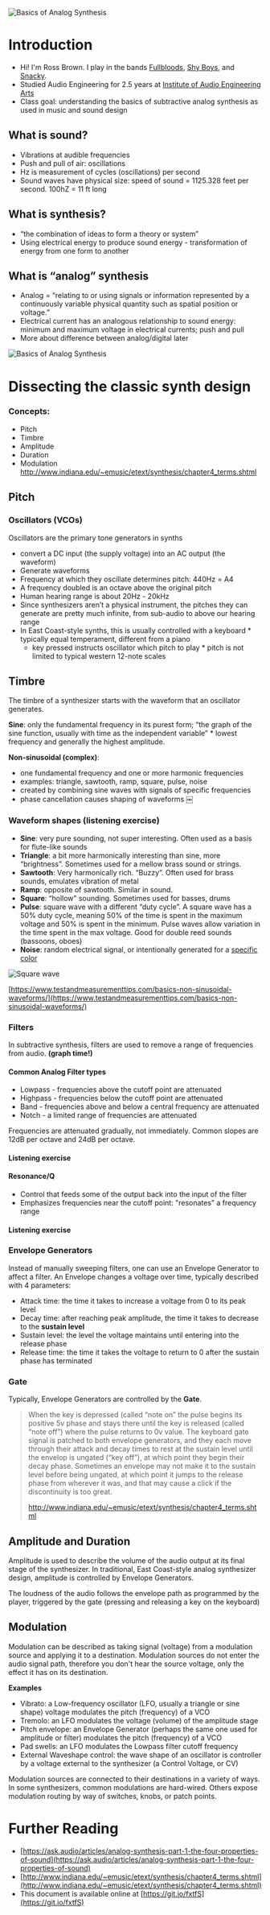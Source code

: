 ![Basics of Analog Synthesis](./images/synth_class_promo_poster.png)

# Introduction

- Hi! I'm Ross Brown. I play in the bands [Fullbloods](http://www.fullbloods.com), [Shy Boys](https://www.shyboys.website), and [Snacky](http://www.snackymusic.com).
- Studied Audio Engineering for 2.5 years at [Institute of Audio Engineering Arts](http://recordingeducation.com)
- Class goal: understanding the basics of subtractive analog synthesis as used in music and sound design

## What is sound?

- Vibrations at audible frequencies
- Push and pull of air: oscillations
- Hz is measurement of cycles (oscillations) per second
- Sound waves have physical size: speed of sound = 1125.328 feet per second. 100hZ = 11 ft long

## What is synthesis?

- “the combination of ideas to form a theory or system”
- Using electrical energy to produce sound energy - transformation of energy from one form to another

## What is “analog” synthesis

- Analog = “relating to or using signals or information represented by a continuously variable physical quantity such as spatial position or voltage.”
- Electrical current has an analogous relationship to sound energy: minimum and maximum voltage in electrical currents; push and pull
- More about difference between analog/digital later

![Basics of Analog Synthesis](./images/synth_class_promo_photo.jpg)

# Dissecting the classic synth design

### Concepts:

- Pitch
- Timbre
- Amplitude
- Duration
- Modulation
  http://www.indiana.edu/~emusic/etext/synthesis/chapter4_terms.shtml

## Pitch

### Oscillators (VCOs)

Oscillators are the primary tone generators in synths

- convert a DC input (the supply voltage) into an AC output (the waveform)
- Generate waveforms
- Frequency at which they oscillate determines pitch: 440Hz = A4
- A frequency doubled is an octave above the original pitch
- Human hearing range is about 20Hz - 20kHz
- Since synthesizers aren’t a physical instrument, the pitches they can generate are pretty much infinite, from sub-audio to above our hearing range
- In East Coast-style synths, this is usually controlled with a keyboard \* typically equal temperament, different from a piano
  - key pressed instructs oscillator which pitch to play \* pitch is not limited to typical western 12-note scales

## Timbre

The timbre of a synthesizer starts with the waveform that an oscillator generates.

**Sine**: only the fundamental frequency in its purest form; “the graph of the sine function, usually with time as the independent variable” \* lowest frequency and generally the highest amplitude.

**Non-sinusoidal (complex)**:

- one fundamental frequency and one or more harmonic frequencies
- examples: triangle, sawtooth, ramp, square, pulse, noise
- created by combining sine waves with signals of specific frequencies
- phase cancellation causes shaping of waveforms
  ￼

### Waveform shapes (listening exercise)

- **Sine**: very pure sounding, not super interesting. Often used as a basis for flute-like sounds
- **Triangle**: a bit more harmonically interesting than sine, more “brightness”. Sometimes used for a mellow brass sound or strings.
- **Sawtooth**: Very harmonically rich. “Buzzy”. Often used for brass sounds, emulates vibration of metal
- **Ramp**: opposite of sawtooth. Similar in sound.
- **Square**: “hollow” sounding. Sometimes used for basses, drums
- **Pulse**: square wave with a different “duty cycle”. A square wave has a 50% duty cycle, meaning 50% of the time is spent in the maximum voltage and 50% is spent in the minimum. Pulse waves allow variation in the time spent in the max voltage. Good for double reed sounds (bassoons, oboes)
- **Noise**: random electrical signal, or intentionally generated for a [specific color](https://en.wikipedia.org/wiki/Colors_of_noise)

![Square wave](￼./images/square-wave.jpg)

[https://www.testandmeasurementtips.com/basics-non-sinusoidal-waveforms/](https://www.testandmeasurementtips.com/basics-non-sinusoidal-waveforms/)

### Filters

In subtractive synthesis, filters are used to remove a range of frequencies from audio. **(graph time!)**

#### Common Analog Filter types

- Lowpass - frequencies above the cutoff point are attenuated
- Highpass - frequencies below the cutoff point are attenuated
- Band - frequencies above and below a central frequency are attenuated
- Notch - a limited range of frequencies are attenuated

Frequencies are attenuated gradually, not immediately. Common slopes are 12dB per octave and 24dB per octave.

#### Listening exercise

#### Resonance/Q

- Control that feeds some of the output back into the input of the filter
- Emphasizes frequencies near the cutoff point: "resonates" a frequency range

#### Listening exercise

### Envelope Generators

Instead of manually sweeping filters, one can use an Envelope Generator to affect a filter. An Envelope changes a voltage over time, typically described with 4 parameters:

- Attack time: the time it takes to increase a voltage from 0 to its peak level
- Decay time: after reaching peak amplitude, the time it takes to decrease to the **sustain level**
- Sustain level: the level the voltage maintains until entering into the release phase
- Release time: the time it takes the voltage to return to 0 after the sustain phase has terminated

### Gate

Typically, Envelope Generators are controlled by the **Gate**.

> When the key is depressed (called “note on” the pulse begins its positive 5v phase and stays there until the key is released (called “note off”) where the pulse returns to 0v value. The keyboard gate signal is patched to both envelope generators, and they each move through their attack and decay times to rest at the sustain level until the envelop is ungated (“key off”), at which point they begin their decay phase. Sometimes an envelope may not make it to the sustain level before being ungated, at which point it jumps to the release phase from wherever it was, and that may cause a click if the discontinuity is too great.
>
> http://www.indiana.edu/~emusic/etext/synthesis/chapter4_terms.shtml

## Amplitude and Duration

Amplitude is used to describe the volume of the audio output at its final stage of the synthesizer. In traditional, East Coast-style analog synthesizer design, amplitude is controlled by Envelope Generators.

The loudness of the audio follows the envelope path as programmed by the player, triggered by the gate (pressing and releasing a key on the keyboard)

## Modulation

Modulation can be described as taking signal (voltage) from a modulation source and applying it to a destination. Modulation sources do not enter the audio signal path, therefore you don't hear the source voltage, only the effect it has on its destination.

**Examples**

- Vibrato: a Low-frequency oscillator (LFO, usually a triangle or sine shape) voltage modulates the pitch (frequency) of a VCO
- Tremolo: an LFO modulates the voltage (volume) of the amplitude stage
- Pitch envelope: an Envelope Generator (perhaps the same one used for amplitude or filter) modulates the pitch (frequency) of a VCO
- Pad swells: an LFO modulates the Lowpass filter cutoff frequency
- External Waveshape control: the wave shape of an oscillator is controller by a voltage external to the synthesizer (a Control Voltage, or CV)

Modulation sources are connected to their destinations in a variety of ways. In some synthesizers, common modulations are hard-wired. Others expose modulation routing by way of switches, knobs, or patch points.

# Further Reading

- [https://ask.audio/articles/analog-synthesis-part-1-the-four-properties-of-sound](https://ask.audio/articles/analog-synthesis-part-1-the-four-properties-of-sound)
- [http://www.indiana.edu/~emusic/etext/synthesis/chapter4_terms.shtml](http://www.indiana.edu/~emusic/etext/synthesis/chapter4_terms.shtml)
- This document is available online at [https://git.io/fxtfS](https://git.io/fxtfS)

